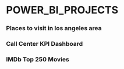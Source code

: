 # POWER_BI_PROJECTS
### Places to visit in los angeles area
### Call Center KPI Dashboard
### IMDb Top 250 Movies
